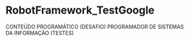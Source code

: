 # RobotFramework_TestGoogle
CONTEÚDO PROGRAMÁTICO (DESAFIO) PROGRAMADOR DE SISTEMAS DA INFORMAÇÃO (TESTES)

